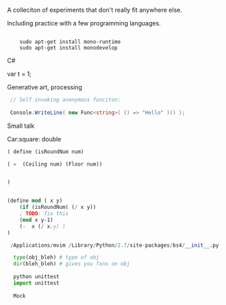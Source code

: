 A colleciton of experiments that don't really fit anywhere else.


Including practice with a few programming languages.


```

    sudo apt-get install mono-runtime
    sudo apt-get install monodevelop
```


C#

var t = 1;

Generative art, processing


```c#
 // Self invoking anonymous funciton:
 
 Console.WriteLine( new Func<string>( () => "Hello" )() );
```


Small talk

Car:square: double

```lisp
( define (isRoundNum num)

( =  (Ceiling num) (Floor num))


)


(define mod ( x y)
    (if (isRoundNum( (/ x y))
    ; TODO: fix this
    (mod x y-1)
    (-  x (/ x;y) )
)
```
 
```python
 /Applications/mvim /Library/Python/2.7/site-packages/bs4/__init__.py 

  type(obj_bleh) # type of obj
  dir(bleh_bleh) # gives you fxns on obj
  
  python unittest
  import unittest
  
  Mock
 
 ```
